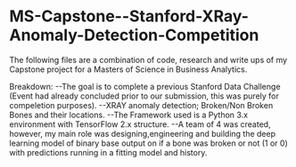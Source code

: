 # MS-Capstone--Stanford-XRay-Anomaly-Detection-Competition

The following files are a combination of code, research and write ups of my Capstone project for a Masters of Science in Business Analytics.

Breakdown:
        --The goal is to complete a previous Stanford Data Challenge (Event had already concluded prior to our submission, this was purely for compeletion purposes).
        --XRAY anomaly detection; Broken/Non Broken Bones and their locations.
        --The Framework used is a Python 3.x environment with TensorFlow 2.x structure.
        --A team of 4 was created, however, my main role was designing,engineering and building the deep learning model of binary base output on if a bone was broken or not (1 or          0) with predictions running in a fitting model and history.
